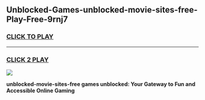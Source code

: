 
## Unblocked-Games-unblocked-movie-sites-free-Play-Free-9rnj7
<h3>
<a href="https://premium76.site?title=unblocked-movie-sites-free&ref=12A">CLICK TO PLAY</a></h3>
<hr>

<h3>
<a href="https://premium76.site?title=unblocked-movie-sites-free&ref=12A">CLICK 2 PLAY</a>
  
</h3>

<a href="https://premium76.site?title=unblocked-movie-sites-free&ref=12A"><img src="https://clearcache.store/games.png"></a>


**unblocked-movie-sites-free games unblocked: Your Gateway to Fun and Accessible Online Gaming**
